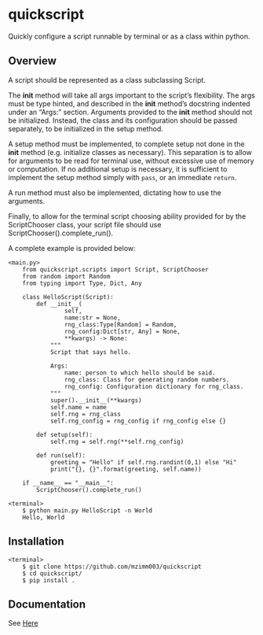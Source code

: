 # quickscript
Quickly configure a script runnable by terminal or as a class within python.

## Overview
A script should be represented as a class subclassing Script.

The __init__ method will take all args important to the script’s flexibility.
The args must be type hinted, and described in the __init__ method’s docstring
indented under an “Args:” section. Arguments provided to the __init__ method
should not be initialized. Instead, the class and its configuration should be
passed separately, to be initialized in the setup method.

A setup method must be implemented, to complete setup not done in the __init__
method (e.g. initialize classes as necessary). This separation is to allow for
arguments to be read for terminal use, without excessive use of memory or
computation. If no additional setup is necessary, it is sufficient to implement
the setup method simply with `pass`, or an immediate `return`.

A run method must also be implemented, dictating how to use the arguments.

Finally, to allow for the terminal script choosing ability provided for by the
ScriptChooser class, your script file should use ScriptChooser().complete_run().

A complete example is provided below:

    <main.py>
        from quickscript.scripts import Script, ScriptChooser
        from random import Random
        from typing import Type, Dict, Any

        class HelloScript(Script):
            def __init__(
                    self,
                    name:str = None,
                    rng_class:Type[Random] = Random,
                    rng_config:Dict[str, Any] = None,
                    **kwargs) -> None:
                """
                Script that says hello.

                Args:
                    name: person to which hello should be said.
                    rng_class: Class for generating random numbers.
                    rng_config: Configuration dictionary for rng_class.
                """
                super().__init__(**kwargs)
                self.name = name
                self.rng = rng_class
                self.rng_config = rng_config if rng_config else {}

            def setup(self):
                self.rng = self.rng(**self.rng_config)
            
            def run(self):
                greeting = "Hello" if self.rng.randint(0,1) else "Hi"
                print("{}, {}".format(greeting, self.name))

        if __name__ == "__main__":
            ScriptChooser().complete_run()

    <terminal>
        $ python main.py HelloScript -n World
        Hello, World

## Installation
    <terminal>
        $ git clone https://github.com/mzimm003/quickscript
        $ cd quickscript/
        $ pip install .

## Documentation
See [Here](https://mzimm003.github.io/quickscript)
